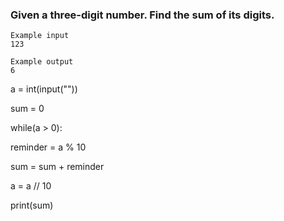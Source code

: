 ### Given a three-digit number. Find the sum of its digits.
```
Example input
123

Example output
6
```
a = int(input(""))

sum = 0

while(a > 0):

reminder = a % 10

sum = sum + reminder

a = a // 10

print(sum)
